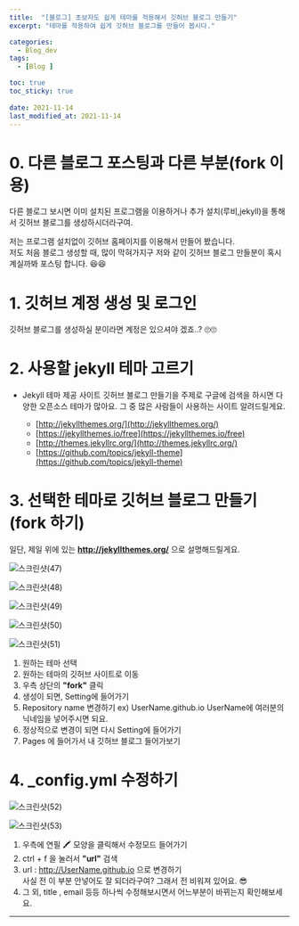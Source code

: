```yaml
---
title:  "[블로그] 초보자도 쉽게 테마를 적용해서 깃허브 블로그 만들기"
excerpt: "테마를 적용하여 쉽게 깃허브 블로그를 만들어 봅시다."

categories:
  - Blog_dev
tags:
  - [Blog ]

toc: true
toc_sticky: true
 
date: 2021-11-14
last_modified_at: 2021-11-14
---
```


# 0. 다른 블로그 포스팅과 다른 부분(fork 이용)

다른 블로그 보시면 이미 설치된 프로그램을 이용하거나 추가 설치(루비,jekyll)을 통해서 깃허브 블로그를 생성하시더라구여.  
  
  저는 프로그램 설치없이 깃허브 홈페이지를 이용해서 만들어 봤습니다.  
  저도 처음 블로그 생성할 때, 많이 막혀가지구 저와 같이 깃허브 블로그 만들분이 혹시 계실까봐 포스팅 합니다.  😆😆  

# 1. 깃허브 계정 생성 및 로그인

깃허브 블로그를 생성하실 분이라면 계정은 있으셔야 겠죠..? 🙄🙄  

# 2. 사용할 jekyll 테마 고르기 

- Jekyll 테마 제공 사이트
깃허브 블로그 만들기을 주제로 구글에 검색을 하시면 다양한 오픈소스 테마가 많아요. 그 중 많은 사람들이 사용하는 사이트 알려드릴게요.  

  - [http://jekyllthemes.org/](http://jekyllthemes.org/)
  - [https://jekyllthemes.io/free](https://jekyllthemes.io/free)
  - [http://themes.jekyllrc.org/](http://themes.jekyllrc.org/)
  - [https://github.com/topics/jekyll-theme](https://github.com/topics/jekyll-theme)
  

# 3. 선택한 테마로 깃허브 블로그 만들기 (fork 하기)

  일단, 제일 위에 있는 **http://jekyllthemes.org/** 으로 설명해드릴게요.  

  ![스크린샷(47)](https://user-images.githubusercontent.com/55564114/141670962-59202068-21f1-4587-b70f-9c17b3c64f6b.png)  

  ![스크린샷(48)](https://user-images.githubusercontent.com/55564114/141670998-e1a076d1-9b70-4591-bae9-7e9a26f8cf4b.png)  

  ![스크린샷(49)](https://user-images.githubusercontent.com/55564114/141671035-8ba740fe-0a5c-41b9-b7c0-6bc7f06c3e7e.png)  

  ![스크린샷(50)](https://user-images.githubusercontent.com/55564114/141671193-e86bf428-3ab2-41a3-9450-64be9f94c60f.png)  

  ![스크린샷(51)](https://user-images.githubusercontent.com/55564114/141671328-71aaa9ea-c9d9-44dc-8614-4b5d3aa81126.png)  


  1. 원하는 테마 선택
  2. 원하는 테마의 깃허브 사이트로 이동
  3. 우측 상단의 **"fork"** 클릭
  4. 생성이 되면, Setting에 들어가기
  5. Repository name 변경하기
    ex) UserName.github.io 
    UserName에 여러분의 닉네임을 넣어주시면 되요.
  6. 정상적으로 변경이 되면 다시 Setting에 들어가기
  7. Pages 에 들어가서 내 깃허브 블로그 들어가보기   


# 4. _config.yml 수정하기

![스크린샷(52)](https://user-images.githubusercontent.com/55564114/141671965-6d613947-0135-4fe2-be40-5ce12bd18ddc.png)  

![스크린샷(53)](https://user-images.githubusercontent.com/55564114/141672052-dd5b762a-0dbb-4a89-be9f-9fc2ac0d2707.png)  

1. 우측에 연필 🖍️ 모양을 클릭해서 수정모드 들어가기
2. ctrl + f 을 눌러서 **"url"** 검색 
3. url : http://UserName.github.io 으로 변경하기  
  사실 전 이 부분 안넣어도 잘 되더라구여? 그래서 전 비워져 있어요. 😎  
4. 그 외, title , email 등등 하나씩 수정해보시면서 어느부분이 바뀌는지 확인해보세요.

  
    
    

---






